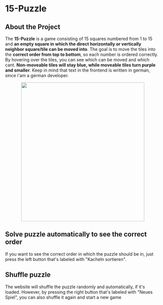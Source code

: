 # 15-Puzzle

## About the Project
The **15-Puzzle** is a game consisting of 15 squares numbered from 1 to 15 and **an empty square in which the direct horizontally or vertically neighbor square/tile can be moved into**. The goal is to move the tiles into the **correct order from top to bottom**, so each number is ordered correctly. By hovering over the tiles, you can see which can be moved and which cant. **Non-moveable tiles will stay blue, while moveable tiles turn purple and smaller**. Keep in mind that text in the frontend is written in german, since i'am a german developer.
<p align="center">
  <img src="https://github.com/LouisLohmer/15-Puzzle/assets/126259607/fda86131-df27-46e0-a1d3-abb8123a4ac7" width="400" height="450" />
</p>

## Solve puzzle automatically to see the correct order
If you want to see the correct order in which the puzzle should be in, just press the left button that's labeled with "Kacheln sortieren".

## Shuffle puzzle
The website will shuffle the puzzle randomly and automatically, if it's loaded. However, by pressing the right button that's labeled with "Neues Spiel", you can also shuffle it again and start a new game






